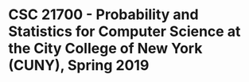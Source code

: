 # CSC 21700 - Probability and Statistics for Computer Science at the City College of New York (CUNY), Spring 2019
